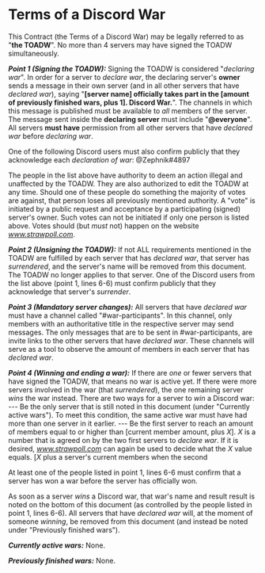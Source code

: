 # Terms of a Discord War 

This Contract (the Terms of a Discord War) may be legally referred to as "**the TOADW**". 
No more than 4 servers may have signed the TOADW simultaneously. 

***Point 1 (Signing the TOADW):***
Signing the TOADW is considered "*declaring war*". 
In order for a server to *declare war*, the declaring server's **owner** sends a message in their own server (and in all other servers that have *declared war*), 
saying "**[server name] officially takes part in the [amount of previously finished wars, plus 1]. Discord War.**".
The channels in which this message is published must be available to *all* members of the server. 
The message sent inside the **declaring server** must include "**@everyone**". 
All servers **must have** permission from all other servers that have *declared war* before *declaring war*. 

One of the following Discord users must also confirm publicly that they acknowledge each *declaration of war*:
@Zephnik#4897

The people in the list above have authority to deem an action illegal and unaffected by the TOADW. 
They are also authorized to edit the TOADW at any time. Should one of these people do something the majority of votes are against, that person loses all previously mentioned authority. 
A "vote" is initiated by a public request and acceptance by a participating (signed) server's owner. 
Such votes can not be initiated if only one person is listed above. 
Votes should (but *must* not) happen on the website *www.strawpoll.com*. 

***Point 2 (Unsigning the TOADW):***
If not ALL requirements mentioned in the TOADW are fulfilled by each server that has *declared war*, 
that server has *surrendered*, and the server's name will be removed from this document. The TOADW no longer applies to that server. 
One of the Discord users from the list above (point 1, lines 6-6) must confirm publicly that they acknowledge that server's *surrender*. 

***Point 3 (Mandatory server changes):***
All servers that have *declared war* must have a channel called "#war-participants". 
In this channel, only members with an authoritative title in the respective server may send messages. 
The only messages that are to be sent in #war-participants, are invite links to the other servers that have *declared war*. 
These channels will serve as a tool to observe the amount of members in each server that has *declared war*. 

***Point 4 (Winning and ending a war):*** 
If there are *one* or fewer servers that have signed the TOADW, that means no war is active yet. 
If there were more servers involved in the war (that *surrendered*), the one remaining server *wins* the war instead. 
There are two ways for a server to *win* a Discord war: 
--- Be the only server that is still noted in this document (under "Currently active wars"). To meet this condition, the same active war must have had more than one server in it earlier. 
--- Be the first server to reach an amount of members equal to or higher than \[current member amount, plus *X*]. 
*X* is a number that is agreed on by the two first servers to *declare war*. If it is desired, *www.strawpoll.com* can again be used to decide what the *X* value equals. \[*X* plus a server's current members when the second 

At least one of the people listed in point 1, lines 6-6 must confirm that a server has won a war before the server has officially won. 

As soon as a server *wins* a Discord war, that war's name and result result is noted on the bottom of this document (as controlled by the people listed in point 1, lines 6-6). 
All servers that have *declared war* will, at the moment of someone *winning*, be removed from this document (and instead be noted under "Previously finished wars"). 



***Currently active wars:*** 
None. 

***Previously finished wars:*** 
None. 
